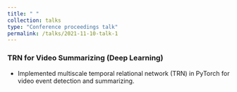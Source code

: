 ```yaml
---
title: " "
collection: talks
type: "Conference proceedings talk"
permalink: /talks/2021-11-10-talk-1
---
```

### TRN for Video Summarizing (Deep Learning)
*	Implemented multiscale temporal relational network (TRN) in PyTorch for video event detection and summarizing.

